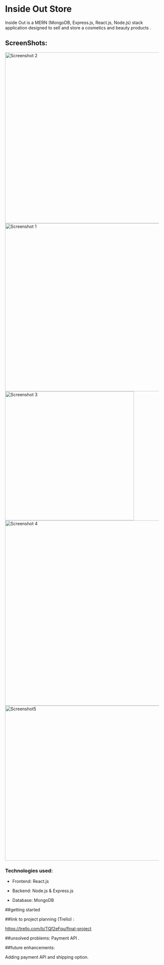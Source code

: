 # Inside Out Store

Inside Out is a MERN (MongoDB, Express.js, React.js, Node.js) stack application designed to sell and store a cosmetics and beauty products .
## ScreenShots:

<img width="559" alt="Screenshot 2" src="https://github.com/affaf04/Final-project/assets/141270222/e791ea1a-43e2-4b10-ba9f-a5f35b3364ae">

<img width="550" alt="Screenshot 1" src="https://github.com/affaf04/Final-project/assets/141270222/4fa78e06-cdde-455b-82ac-005236cd6c35">

<img width="422" alt="Screenshot 3" src="https://github.com/affaf04/Final-project/assets/141270222/c7e9e1a2-7778-4092-ba88-5791647dfe6f">

<img width="606" alt="Screenshot 4" src="https://github.com/affaf04/Final-project/assets/141270222/f98e659d-4b53-46fa-95dd-62cd31744d67">

<img width="507" alt="Screenshot5" src="https://github.com/affaf04/Final-project/assets/141270222/a0fdcf83-03fe-4cc0-9bdc-e8064d111719">


###  Technologies used:
- Frontend: React.js

- Backend: Node.js & Express.js

- Database: MongoDB
  

##getting started
   
   
##link to project planning (Trello) :

https://trello.com/b/TQf2eFqu/final-project
         
##unsolved problems:
Payment API .
    
##future enhancements:

Adding payment API and shipping option. 
